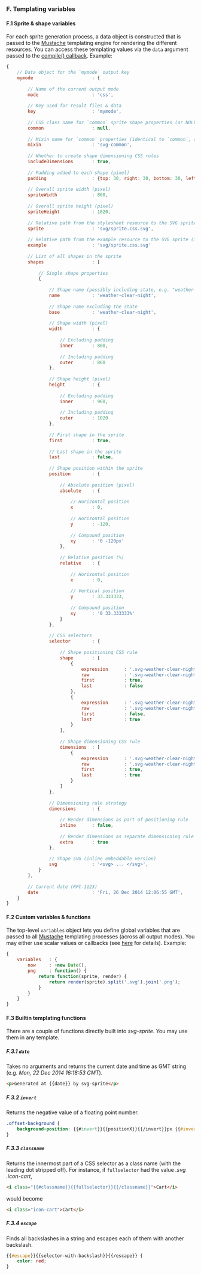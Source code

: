 ### F. Templating variables

#### F.1 Sprite & shape variables

For each sprite generation process, a data object is constructed that is passed to the [Mustache](http://mustache.github.io/) templating engine for rendering the different resources. You can access these templating values via the `data` argument passed to the [compile() callback](#svgspritercompile-config--callback-). Example:  

```javascript
{  
	// Data object for the `mymode` output key
	mymode						: {
	
		// Name of the current output mode
		mode					: 'css',
		
		// Key used for result files & data
		key						: 'mymode',
		
		// CSS class name for `common` sprite shape properties (or NULL if disabled)
		common					: null,
		
		// Mixin name for `common` properties (identical to `common`, defaulting to 'svg-common' if disabled)
		mixin					: 'svg-common',
		
		// Whether to create shape dimensioning CSS rules 
		includeDimensions		: true,
		
		// Padding added to each shape (pixel)
		padding					: {top: 30, right: 30, bottom: 30, left: 30},
		
		// Overall sprite width (pixel)
		spriteWidth				: 860,
		
		// Overall sprite height (pixel)
		spriteHeight			: 1020,
		
		// Relative path from the stylesheet resource to the SVG sprite
		sprite					: 'svg/sprite.css.svg',
		
		// Relative path from the example resource to the SVG sprite (if configured)
		example					: 'svg/sprite.css.svg'
		
		// List of all shapes in the sprite
		shapes					: [
		
			// Single shape properties
			{  
			
				// Shape name (possibly including state, e.g. "weather-clear-night~hover")
				name			: 'weather-clear-night',
				
				// Shape name excluding the state
				base			: 'weather-clear-night',
				
				// Shape width (pixel)
				width			: {  
					
					// Excluding padding
					inner		: 800,
					
					// Including padding
					outer		: 860
				},
				
				// Shape height (pixel)
				height			: {
				
					// Excluding padding
					inner		: 960,
					
					// Including padding
					outer		: 1020
				},
				
				// First shape in the sprite
				first			: true,
				
				// Last shape in the sprite
				last			: false,
				
				// Shape position within the sprite
				position		: {  
				
					// Absolute position (pixel)
					absolute	: {
					
						// Horizontal position  
						x		: 0,
						
						// Horizontal position
						y		: -120,
						
						// Compound position
						xy		: '0 -120px'
					},
					
					// Relative position (%)
					relative	: { 
						
						// Horizontal position  
						x		: 0,
						
						// Vertical position
						y		: 33.333333,
						
						// Compound position
						xy		: '0 33.333333%'
					}
				},
				
				// CSS selectors
				selector		: {
				
					// Shape positioning CSS rule
					shape		: [  
						{  
							expression		: '.svg-weather-clear-night',
							raw				: '.svg-weather-clear-night',
							first			: true,									// First selector expression
							last			: false
						},
						{  
							expression		: '.svg-weather-clear-night\\:regular',
							raw				: '.svg-weather-clear-night:regular',	// Unescaped version
							first			: false,
							last			: true									// Last selector expression
						}
					],
					
					// Shape dimensioning CSS rule
					dimensions	: [  
						{  
							expression		: '.svg-weather-clear-night-dims',
							raw				: '.svg-weather-clear-night-dims',
							first			: true,									// First selector expression
							last			: true									// Last selector expression
						}
					]
				},
				
				// Dimensioning rule strategy
				dimensions		: {  
				
					// Render dimensions as part of positioning rule
					inline		: false,
					
					// Render dimensions as separate dimensioning rule
					extra		: true
				},
				
				// Shape SVG (inline embeddable version)
				svg				: '<svg> ... </svg>',
			}
		],
		
		// Current date (RFC-1123)
		date					: 'Fri, 26 Dec 2014 12:06:55 GMT',
	}
}
```

#### F.2 Custom variables & functions

The top-level `variables` object lets you define global variables that are passed to all [Mustache](http://mustache.github.io/) templating processes (across all output modes). You may either use scalar values or callbacks (see [here](https://github.com/janl/mustache.js/#functions) for details). Example:

```javascript
{
	variables	: {
		now		: +new Date(),
		png		: function() {
			return function(sprite, render) {
				return render(sprite).split('.svg').join('.png');
			}
		}
	}
}
```

#### F.3 Builtin templating functions

There are a couple of functions directly built into *svg-sprite*. You may use them in any template.

##### F.3.1 `date`

Takes no arguments and returns the current date and time as GMT string (e.g. *Mon, 22 Dec 2014 16:18:53 GMT*).

```html
<p>Generated at {{date}} by svg-sprite</p>
```

##### F.3.2 `invert`

Returns the negative value of a floating point number.

```css
.offset-background {
	background-position: {{#invert}}{{positionX}}{{/invert}}px {{#invert}}{{positionY}}{{/invert}}px;
}
```

##### F.3.3 `classname`

Returns the innermost part of a CSS selector as a class name (with the leading dot stripped off). For instance, if `fullselector` had the value *.svg .icon-cart*,

```html
<i class="{{#classname}}{{fullselector}}{{/classname}}">Cart</i>
```

would become

```html
<i class="icon-cart">Cart</i>
```

##### F.3.4 `escape`

Finds all backslashes in a string and escapes each of them with another backslash. 

```css
{{#escape}}{{selector-with-backslash}}{{/escape}} {
	color: red;
}
```